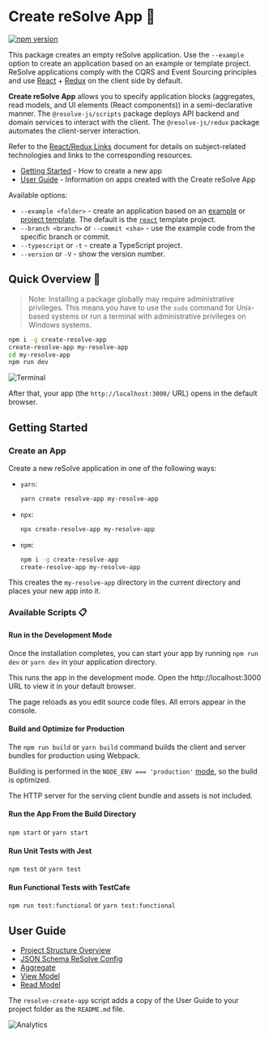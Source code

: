 # **Create reSolve App** 🚀

[![npm version](https://badge.fury.io/js/create-resolve-app.svg)](https://badge.fury.io/js/create-resolve-app)

This package creates an empty reSolve application. Use the `--example` option to create an application based on an example or template project. ReSolve applications comply with the CQRS and Event Sourcing principles and use [React](https://github.com/facebook/react) + [Redux](https://github.com/reactjs/redux) on the client side by default.

**Create reSolve App** allows you to specify application blocks (aggregates, read models, and UI elements (React components)) in a semi-declarative manner. The `@resolve-js/scripts` package deploys API backend and domain services to interact with the client. The `@resolve-js/redux` package automates the client-server interaction.

Refer to the [React/Redux Links](https://github.com/markerikson/react-redux-links) document for details on subject-related technologies and links to the corresponding resources.

- [Getting Started](#getting-started) - How to create a new app
- [User Guide](#user-guide) - Information on apps created with the Create reSolve App

Available options:

- `--example <folder>` - create an application based on an [example](https://github.com/reimagined/resolve/tree/master/examples) or [project template](https://github.com/reimagined/resolve/tree/master/templates). The default is the [`react`](https://github.com/reimagined/resolve/tree/master/templates/js/react) template project.
- `--branch <branch>` or `--commit <sha>` - use the example code from the specific branch or commit.
- `--typescript` or `-t` - create a TypeScript project.
- `--version` or `-V` - show the version number.

## **Quick Overview** 🔎

> Note: Installing a package globally may require administrative privileges. This means you have to use the `sudo` command for Unix-based systems or run a terminal with administrative privileges on Windows systems.

```sh
npm i -g create-resolve-app
create-resolve-app my-resolve-app
cd my-resolve-app
npm run dev
```

![Terminal](https://user-images.githubusercontent.com/15689049/29822549-8513584c-8cd4-11e7-8b65-b88fdad7e4d1.png)

After that, your app (the `http://localhost:3000/` URL) opens in the default browser.

## **Getting Started**

### Create an App

Create a new reSolve application in one of the following ways:

- `yarn`:

  ```sh
  yarn create resolve-app my-resolve-app
  ```

- `npx`:

  ```sh
  npx create-resolve-app my-resolve-app
  ```

- `npm`:
  ```bash
  npm i -g create-resolve-app
  create-resolve-app my-resolve-app
  ```

This creates the `my-resolve-app` directory in the current directory and places your new app into it.

### Available Scripts 📋

#### Run in the Development Mode

Once the installation completes, you can start your app by running `npm run dev` or `yarn dev` in your application directory.

This runs the app in the development mode.
Open the http://localhost:3000 URL to view it in your default browser.

The page reloads as you edit source code files.
All errors appear in the console.

#### Build and Optimize for Production

The `npm run build` or `yarn build` command builds the client and server bundles for production using Webpack.

Building is performed in the `NODE_ENV === 'production'` [mode](https://webpack.js.org/guides/production/#node-environment-variable), so the build is optimized.

The HTTP server for the serving client bundle and assets is not included.

#### Run the App From the Build Directory

`npm start` or `yarn start`

#### Run Unit Tests with Jest

`npm test` or `yarn test`

#### Run Functional Tests with TestCafe

`npm run test:functional` or `yarn test:functional`

## **User Guide**

- [Project Structure Overview](../../docs/API%20References.md/#project-structure-overview)
- [JSON Schema ReSolve Config](../../tools/scripts/configs/schema.resolve.config.json)
- [Aggregate](../../docs/Aggregate.md)
- [View Model](../../docs/View%20Model.md)
- [Read Model](../../docs/Read%20Model.md)

The `resolve-create-app` script adds a copy of the User Guide to your project folder as the `README.md` file.

![Analytics](https://ga-beacon.appspot.com/UA-118635726-1/packages-create-resolve-app-readme?pixel)
